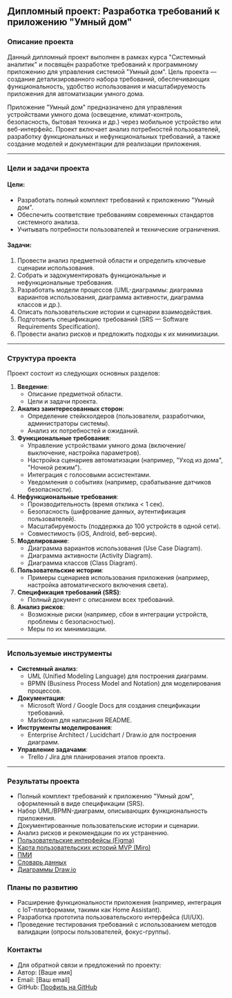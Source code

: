 ## Дипломный проект: Разработка требований к приложению "Умный дом"

### Описание проекта
Данный дипломный проект выполнен в рамках курса "Системный аналитик" и посвящён разработке требований к программному приложению для управления системой "Умный дом". Цель проекта — создание детализированного набора требований, обеспечивающих функциональность, удобство использования и масштабируемость приложения для автоматизации умного дома.

Приложение "Умный дом" предназначено для управления устройствами умного дома (освещение, климат-контроль, безопасность, бытовая техника и др.) через мобильное устройство или веб-интерфейс. Проект включает анализ потребностей пользователей, разработку функциональных и нефункциональных требований, а также создание моделей и документации для реализации приложения.

---

### Цели и задачи проекта
#### Цели:
- Разработать полный комплект требований к приложению "Умный дом".
- Обеспечить соответствие требованиям современных стандартов системного анализа.
- Учитывать потребности пользователей и технические ограничения.

#### Задачи:
1. Провести анализ предметной области и определить ключевые сценарии использования.
2. Собрать и задокументировать функциональные и нефункциональные требования.
3. Разработать модели процессов (UML-диаграммы: диаграмма вариантов использования, диаграмма активности, диаграмма классов и др.).
4. Описать пользовательские истории и сценарии взаимодействия.
5. Подготовить спецификацию требований (SRS — Software Requirements Specification).
6. Провести анализ рисков и предложить подходы к их минимизации.

---

### Структура проекта
Проект состоит из следующих основных разделов:
1. **Введение**:
   - Описание предметной области.
   - Цели и задачи проекта.
2. **Анализ заинтересованных сторон**:
   - Определение стейкхолдеров (пользователи, разработчики, администраторы системы).
   - Анализ их потребностей и ожиданий.
3. **Функциональные требования**:
   - Управление устройствами умного дома (включение/выключение, настройка параметров).
   - Настройка сценариев автоматизации (например, "Уход из дома", "Ночной режим").
   - Интеграция с голосовыми ассистентами.
   - Уведомления о событиях (например, срабатывание датчиков безопасности).
4. **Нефункциональные требования**:
   - Производительность (время отклика < 1 сек).
   - Безопасность (шифрование данных, аутентификация пользователей).
   - Масштабируемость (поддержка до 100 устройств в одной сети).
   - Совместимость (iOS, Android, веб-версия).
5. **Моделирование**:
   - Диаграмма вариантов использования (Use Case Diagram).
   - Диаграмма активности (Activity Diagram).
   - Диаграмма классов (Class Diagram).
6. **Пользовательские истории**:
   - Примеры сценариев использования приложения (например, настройка автоматического включения света).
7. **Спецификация требований (SRS)**:
   - Полный документ с описанием всех требований.
8. **Анализ рисков**:
   - Возможные риски (например, сбои в интеграции устройств, проблемы с безопасностью).
   - Меры по их минимизации.

---

### Используемые инструменты
- **Системный анализ**: 
  - UML (Unified Modeling Language) для построения диаграмм.
  - BPMN (Business Process Model and Notation) для моделирования процессов.
- **Документация**:
  - Microsoft Word / Google Docs для создания спецификации требований.
  - Markdown для написания README.
- **Инструменты моделирования**:
  - Enterprise Architect / Lucidchart / Draw.io для построения диаграмм.
- **Управление задачами**:
  - Trello / Jira для планирования этапов проекта.

---


### Результаты проекта
- Полный комплект требований к приложению "Умный дом", оформленный в виде спецификации (SRS).
- Набор UML/BPMN-диаграмм, описывающих функциональность приложения.
- Документированные пользовательские истории и сценарии.
- Анализ рисков и рекомендации по их устранению.
- [Пользовательские интерфейсы (Figma)](https://www.figma.com/design/7pm3idBs74thnCwaDZmJ0k/%D0%9F%D1%80%D0%BE%D1%82%D0%BE%D1%82%D0%B8%D0%BF-%D0%BF%D1%80%D0%B8%D0%BB%D0%BE%D0%B6%D0%B5%D0%BD%D0%B8%D1%8F-Stets-Home?node-id=0-1&p=f&t=ONodTd4t4uJjTJd3-0)
- [Карта пользовательских историй MVP (Miro)](https://drive.google.com/file/d/1PsZOUWmlOA42AAQTnoZ4WbikkXoXLOHW/view?usp=sharing)
- [ПМИ](https://docs.google.com/document/d/1GgCjplTPHjCwNudqyRjjta6ZKFQMrxLWgVlFKs1jGIs/edit?usp=drivesdk)
- [Словарь данных](https://docs.google.com/document/d/1YLDS6-kON14pUFNNvStRM1tdmM_4UkHp/edit?pli=1)
- [Диаграммы Draw.io](https://app.diagrams.net/?splash=0#G13wiSXUheVZC8_m9O0783W7CdgSTPZuyq#%7B%22pageId%22%3A%22cGkIok73xvZyzGzQiZp7%22%7D)

### Планы по развитию
- Расширение функциональности приложения (например, интеграция с IoT-платформами, такими как Home Assistant).
- Разработка прототипа пользовательского интерфейса (UI/UX).
- Проведение тестирования требований с использованием методов валидации (опросы пользователей, фокус-группы).

### Контакты
- Для обратной связи и предложений по проекту:
- Автор: [Ваше имя]
- Email: [Ваш email]
- GitHub: [Профиль на GitHub](https://github.com/Sviristas/)

